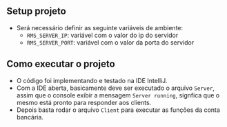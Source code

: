 ## Setup projeto
- Será necessário definir as seguinte variáveis de ambiente:
  - `RMS_SERVER_IP`: variável com o valor do ip do servidor
  - `RMS_SERVER_PORT`: variável com o valor da porta do servidor

## Como executar o projeto
- O código foi implementando e testado na IDE IntelliJ.
- Com a IDE aberta, basicamente deve ser executado o arquivo `Server`, assim que o console exibir a mensagem `Server running`, signfica que o mesmo está pronto para responder aos clients.
- Depois basta rodar o arquivo `Client` para executar as funções da conta bancária.
